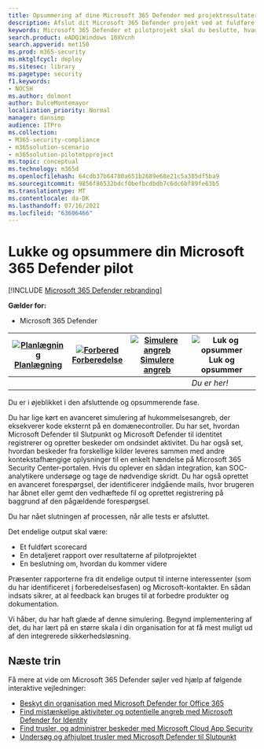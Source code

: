```yaml
---
title: Opsummering af dine Microsoft 365 Defender med projektresultater
description: Afslut dit Microsoft 365 Defender projekt ved at fuldføre dit scorecard, analysere dine rapport fund og beslutte, hvordan du vil gå videre.
keywords: Microsoft 365 Defender et pilotprojekt skal du beslutte, hvad du skal gøre efter Microsoft 365 Defender-projekt, hvad du skal gøre efter evaluering af Microsoft 365 Defender i produktion, overgang fra Microsoft 365 Defender  pilot på implementering, cybersikkerhed, avanceret vedvarende trussel, virksomhedssikkerhed, enheder, enhed, identitet, brugere, data, programmer, hændelser, automatiseret undersøgelse og afhjælpning, avanceret jagt
search.product: eADQiWindows 10XVcnh
search.appverid: met150
ms.prod: m365-security
ms.mktglfcycl: deploy
ms.sitesec: library
ms.pagetype: security
f1.keywords:
- NOCSH
ms.author: dolmont
author: DulceMontemayor
localization_priority: Normal
manager: dansimp
audience: ITPro
ms.collection:
- M365-security-compliance
- m365solution-scenario
- m365solution-pilotmtpproject
ms.topic: conceptual
ms.technology: m365d
ms.openlocfilehash: 64cdb37b64780a651b2689e68e21c5a385df5ba9
ms.sourcegitcommit: 9856f86532bdcf0befbcdbdb7c6dc6bf89fe63b5
ms.translationtype: MT
ms.contentlocale: da-DK
ms.lasthandoff: 07/16/2021
ms.locfileid: "63606466"
---
```

# <a name="closing-and-summarizing-your-microsoft-365-defender-pilot"></a>Lukke og opsummere din Microsoft 365 Defender pilot  

[!INCLUDE [Microsoft 365 Defender rebranding](../includes/microsoft-defender.md)]


**Gælder for:**
- Microsoft 365 Defender



|[![Planlægning](../../media/phase-diagrams/1-planning.png)](m365d-pilot-plan.md)<br/>[Planlægning](m365d-pilot-plan.md) |[![Forbered](../../media/phase-diagrams/2-prepare.png)](prepare-m365d-eval.md)<br/>[Forberedelse](prepare-m365d-eval.md) | [![Simulere angreb](../../media/phase-diagrams/3-simluate.png)](m365d-pilot-simulate.md)<br/>[Simulere angreb](m365d-pilot-simulate.md) | ![Luk og opsummer](../../media/phase-diagrams/4-summary.png)<br/>Luk og opsummer|
|--|--|--|--|
|| | |*Du er her!*|


Du er i øjeblikket i den afsluttende og opsummerende fase.

Du har lige kørt en avanceret simulering af hukommelsesangreb, der eksekverer kode eksternt på en domænecontroller. Du har set, hvordan Microsoft Defender til Slutpunkt og Microsoft Defender til identitet registrerer og opretter beskeder om ondsindet aktivitet. Du har også set, hvordan beskeder fra forskellige kilder leveres sammen med andre kontekstafhængige oplysninger til en enkelt hændelse på Microsoft 365 Security Center-portalen. Hvis du oplever en sådan integration, kan SOC-analytikere undersøge og tage de nødvendige skridt. Du har også oprettet en avanceret forespørgsel, der identificerer indgående mails, hvor brugeren har åbnet eller gemt den vedhæftede fil og oprettet registrering på baggrund af den pågældende forespørgsel.

Du har nået slutningen af processen, når alle tests er afsluttet.

Det endelige output skal være:

- Et fuldført scorecard
- En detaljeret rapport over resultaterne af pilotprojektet
- En beslutning om, hvordan du kommer videre

Præsenter rapporterne fra dit endelige output til interne interessenter (som du har identificeret [i](./prepare-m365d-eval.md) forberedelsesfasen) og Microsoft-kontakter. En sådan indsats sikrer, at al feedback kan bruges til at forbedre produkter og dokumentation.

Vi håber, du har haft glæde af denne simulering. Begynd implementering af det, du har lært på en større skala i din organisation for at få mest muligt ud af den integrerede sikkerhedsløsning.

## <a name="next-step"></a>Næste trin
Få mere at vide om Microsoft 365 Defender søjler ved hjælp af følgende interaktive vejledninger:
- [Beskyt din organisation med Microsoft Defender for Office 365](https://aka.ms/O365ATP-Interactive-Guide)
- [Find mistænkelige aktiviteter og potentielle angreb med Microsoft Defender for Identity](https://aka.ms/AATP-Interactive-Guide)
- [Find trusler, og administrer beskeder med Microsoft Cloud App Security](https://aka.ms/DetectThreatsAndAlertsMCAS-InteractiveGuide)
- [Undersøg og afhjulpet trusler med Microsoft Defender til Slutpunkt](https://aka.ms/MDATP-IR-Interactive-Guide)